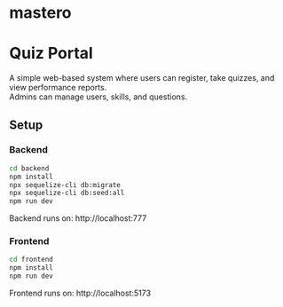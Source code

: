 # mastero


# Quiz Portal

A simple web-based system where users can register, take quizzes, and view performance reports.  
Admins can manage users, skills, and questions.

## Setup

### Backend
```bash
cd backend
npm install
npx sequelize-cli db:migrate
npx sequelize-cli db:seed:all
npm run dev
```

Backend runs on: http://localhost:777

### Frontend
```bash
cd frontend
npm install
npm run dev
```

Frontend runs on: http://localhost:5173

